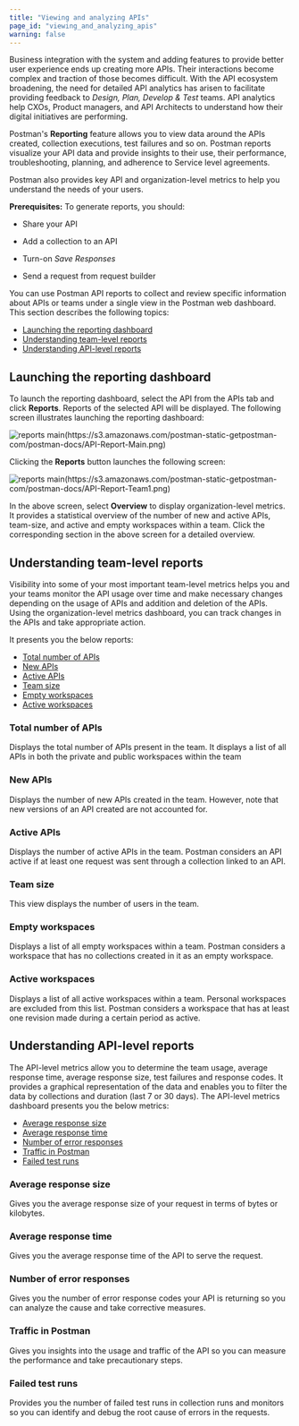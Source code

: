 ```yaml
---
title: "Viewing and analyzing APIs"
page_id: "viewing_and_analyzing_apis"
warning: false
---
```


Business integration with the system and adding features to provide better user experience ends up creating more APIs. Their interactions become complex and traction of those becomes difficult. With the API ecosystem broadening, the need for detailed API analytics has arisen to facilitate providing feedback to *Design, Plan, Develop & Test* teams. API analytics help CXOs, Product managers, and API Architects to understand how their digital initiatives are performing.

Postman's **Reporting** feature allows you to view data around the APIs created, collection executions, test failures and so on. Postman reports visualize your API data and provide insights to their use, their performance, troubleshooting, planning, and adherence to Service level agreements.

Postman also provides key API and organization-level metrics to help you understand the needs of your users.

**Prerequisites:** To generate reports, you should:

* Share your API

* Add a collection to an API

* Turn-on *Save Responses*

* Send a request from request builder

You can use Postman API reports to collect and review specific information about APIs or teams under a single view in the Postman web dashboard. This section describes the following topics:

* [Launching the reporting dashboard](#launching-the-reporting-dashboard)
* [Understanding team-level reports](#understanding-team-level-reports)
* [Understanding API-level reports](#understanding-API-level-reports)

## Launching the reporting dashboard

To launch the reporting dashboard, select the API from the APIs tab and click **Reports**. Reports of the selected API will be displayed. The following screen illustrates launching the reporting dashboard:

![reports main(https://s3.amazonaws.com/postman-static-getpostman-com/postman-docs/API-Report-Main.png)](https://s3.amazonaws.com/postman-static-getpostman-com/postman-docs/API-Report-Main.png)

Clicking the **Reports** button launches the following screen:

![reports main(https://s3.amazonaws.com/postman-static-getpostman-com/postman-docs/API-Report-Team1.png)](https://s3.amazonaws.com/postman-static-getpostman-com/postman-docs/API-Report-Team1.png)

In the above screen, select **Overview** to display organization-level metrics. It provides a statistical overview of the number of new and active APIs, team-size, and active and empty workspaces within a team. Click the corresponding section in the above screen for a detailed overview.

## Understanding team-level reports

Visibility into some of your most important team-level metrics helps you and your teams monitor the API usage over time and make necessary changes depending on the usage of APIs and addition and deletion of the APIs. Using the organization-level metrics dashboard, you can track changes in the APIs and take appropriate action.

It presents you the below reports:

* [Total number of APIs](#total-number-of-apis)
* [New APIs](#new-apis)
* [Active APIs](#active-apis)
* [Team size](#team-size)
* [Empty workspaces](#empty-workspaces)
* [Active workspaces](#active-workspaces)

### Total number of APIs

Displays the total number of APIs present in the team. It displays a list of all APIs in both the private and public workspaces within the team

### New APIs

Displays the number of new APIs created in the team. However, note that new versions of an API created are not accounted for.  

### Active APIs

Displays the number of active APIs in the team. Postman considers an API active if at least one request was sent through a collection linked to an API.

### Team size

This view displays the number of users in the team.

### Empty workspaces

Displays a list of all empty workspaces within a team. Postman considers a workspace that has no collections created in it as an empty workspace.

### Active workspaces

Displays a list of all active workspaces within a team. Personal workspaces are excluded from this list. Postman considers a workspace that has at least one revision made during a certain period as active.

## Understanding API-level reports

The API-level metrics allow you to determine the team usage, average response time, average response size, test failures and response codes. It provides a graphical representation of the data and enables you to filter the data by collections and duration (last 7 or 30 days). The API-level metrics dashboard presents you the below metrics:

* [Average response size](#average-response-size)
* [Average response time](#average-response-time)
* [Number of error responses](#number-of-error-responses)
* [Traffic in Postman](#traffic-in-postman)
* [Failed test runs](#failed-test-runs)

### Average response size

Gives you the average response size of your request in terms of bytes or kilobytes.

### Average response time

Gives you the average response time of the API to serve the request.

### Number of error responses

Gives you the number of error response codes your API is returning so you can analyze the cause and take corrective measures.

### Traffic in Postman

Gives you insights into the usage and traffic of the API so you can measure the performance and take precautionary steps.

### Failed test runs

Provides you the number of failed test runs in collection runs and monitors so you can identify and debug the root cause of errors in the requests.
